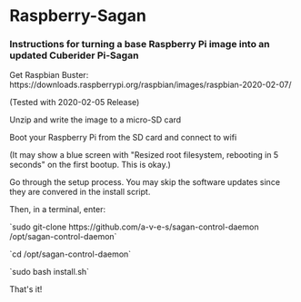 <h1>Raspberry-Sagan</h1>
<h3>Instructions for turning a base Raspberry Pi image into an updated Cuberider Pi-Sagan</h3>
<p>Get Raspbian Buster: https://downloads.raspberrypi.org/raspbian/images/raspbian-2020-02-07/</p>
<p>(Tested with 2020-02-05 Release)</p>
<p>Unzip and write the image to a micro-SD card</p>
<p>Boot your Raspberry Pi from the SD card and connect to wifi</p>
<p>(It may show a blue screen with "Resized root filesystem, rebooting in 5 seconds" on the first bootup. This is okay.)</p>
<p>Go through the setup process. You may skip the software updates since they are convered in the install script.</p>
<p>Then, in a terminal, enter:
<p>`sudo git-clone https://github.com/a-v-e-s/sagan-control-daemon /opt/sagan-control-daemon`</p>
<p>`cd /opt/sagan-control-daemon`</p>
<p>`sudo bash install.sh`</p>
<p>That's it!</p>